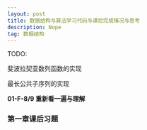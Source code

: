 ```yaml
---
layout: post
title: 数据结构与算法学习代码与课后完成情况与思考
description: Nope
tag: 数据结构
---
```

TODO:

斐波拉契亚数列函数的实现

最长公共子序列的实现

**01-F-8/9 重新看一遍与理解**

### 第一章课后习题
